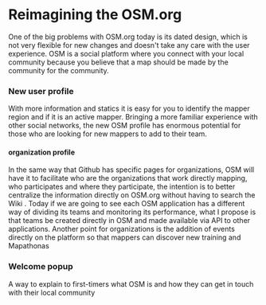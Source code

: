 # Reimagining the OSM.org

One of the big problems with OSM.org today is its dated design, which is not very flexible for new changes and doesn't take any care with the user experience.
OSM is a social platform where you connect with your local community because you believe that a map should be made by the community for the community.


### New user profile
With more information and statics it is easy for you to identify the mapper region and if it is an active mapper.
Bringing a more familiar experience with other social networks, the new OSM profile has enormous potential for those who are looking for new mappers to add to their team.

#### organization profile
In the same way that Github has specific pages for organizations, OSM will have it to facilitate who are the organizations that work directly mapping, who participates and where they participate, the intention is to better centralize the information directly on OSM.org without having to search the Wiki .
Today if we are going to see each OSM application has a different way of dividing its teams and monitoring its performance, what I propose is that teams be created directly in OSM and made available via API to other applications.
Another point for organizations is the addition of events directly on the platform so that mappers can discover new training and Mapathonas

### Welcome popup
A way to explain to first-timers what OSM is and how they can get in touch with their local community

